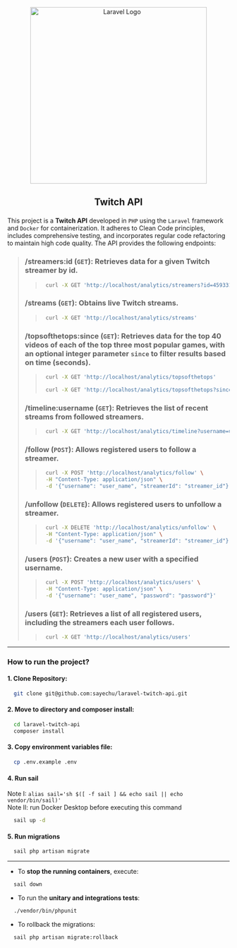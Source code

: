 <p align="center"><a href="https://laravel.com" target="_blank"><img src="https://raw.githubusercontent.com/laravel/art/master/logo-lockup/5%20SVG/2%20CMYK/1%20Full%20Color/laravel-logolockup-cmyk-red.svg" width="400" alt="Laravel Logo"></a></p>

## <p style="text-align: center;">Twitch API</p>

This project is a **Twitch API** developed in `PHP` using the `Laravel` framework and `Docker` for containerization. It adheres to Clean Code principles, includes comprehensive testing, and incorporates regular code refactoring to maintain high code quality. The API provides the following endpoints: 

> ### **/streamers:id** (`GET`): Retrieves data for a given Twitch streamer by id.
>>```bash 
>>  curl -X GET 'http://localhost/analytics/streamers?id=459331509'
>>```
> ### **/streams** (`GET`): Obtains live Twitch streams.
>>```bash 
>>  curl -X GET 'http://localhost/analytics/streams'
>>```
> ### **/topsofthetops:since** (`GET`): Retrieves data for the top 40 videos of each of the top three most popular games, with an optional integer parameter `since` to filter results based on time (seconds).
>>```bash 
>>  curl -X GET 'http://localhost/analytics/topsofthetops'
>>```
>>```bash 
>>  curl -X GET 'http://localhost/analytics/topsofthetops?since=150'
>>```
> ### **/timeline:username** (`GET`): Retrieves the list of recent streams from followed streamers.
>>```bash 
>>  curl -X GET 'http://localhost/analytics/timeline?username=user_name'
>>```
> ### **/follow** (`POST`): Allows registered users to follow a streamer.
>>```bash 
>>  curl -X POST 'http://localhost/analytics/follow' \
>>  -H "Content-Type: application/json" \
>>  -d '{"username": "user_name", "streamerId": "streamer_id"}'
>>```
> ### **/unfollow** (`DELETE`): Allows registered users to unfollow a streamer.
>>```bash 
>>  curl -X DELETE 'http://localhost/analytics/unfollow' \
>>  -H "Content-Type: application/json" \
>>  -d '{"username": "user_name", "streamerId": "streamer_id"}'
>>```
> ### **/users** (`POST`): Creates a new user with a specified username.
>>```bash 
>>  curl -X POST 'http://localhost/analytics/users' \
>>  -H "Content-Type: application/json" \
>>  -d '{"username": "user_name", "password": "password"}'
>>```
> ### **/users** (`GET`): Retrieves a list of all registered users, including the streamers each user follows.
>>```bash 
>>  curl -X GET 'http://localhost/analytics/users'
>>```
---
### How to run the project?
#### 1. Clone Repository:
```bash
  git clone git@github.com:sayechu/laravel-twitch-api.git
```
#### 2. Move to directory and composer install:
```bash
  cd laravel-twitch-api
  composer install
```
#### 3. Copy environment variables file:
```bash
  cp .env.example .env
```
#### 4. Run sail
Note I: `alias sail='sh $([ -f sail ] && echo sail || echo vendor/bin/sail)'` \
Note II: run Docker Desktop before executing this command
```bash
  sail up -d
```
#### 5. Run migrations

```bash
  sail php artisan migrate
```
---
- To **stop the running containers**, execute:
```bash 
  sail down
```
- To run the **unitary and integrations tests**:
```bash
  ./vendor/bin/phpunit
```
- To rollback the migrations:
```bash
  sail php artisan migrate:rollback
```
